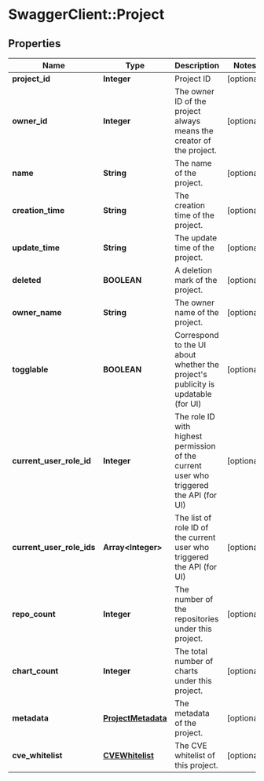 # SwaggerClient::Project

## Properties
Name | Type | Description | Notes
------------ | ------------- | ------------- | -------------
**project_id** | **Integer** | Project ID | [optional] 
**owner_id** | **Integer** | The owner ID of the project always means the creator of the project. | [optional] 
**name** | **String** | The name of the project. | [optional] 
**creation_time** | **String** | The creation time of the project. | [optional] 
**update_time** | **String** | The update time of the project. | [optional] 
**deleted** | **BOOLEAN** | A deletion mark of the project. | [optional] 
**owner_name** | **String** | The owner name of the project. | [optional] 
**togglable** | **BOOLEAN** | Correspond to the UI about whether the project&#39;s publicity is  updatable (for UI) | [optional] 
**current_user_role_id** | **Integer** | The role ID with highest permission of the current user who triggered the API (for UI) | [optional] 
**current_user_role_ids** | **Array&lt;Integer&gt;** | The list of role ID of the current user who triggered the API (for UI) | [optional] 
**repo_count** | **Integer** | The number of the repositories under this project. | [optional] 
**chart_count** | **Integer** | The total number of charts under this project. | [optional] 
**metadata** | [**ProjectMetadata**](ProjectMetadata.md) | The metadata of the project. | [optional] 
**cve_whitelist** | [**CVEWhitelist**](CVEWhitelist.md) | The CVE whitelist of this project. | [optional] 


